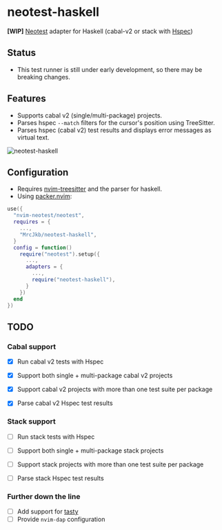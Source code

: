 # neotest-haskell

**[WIP]** [Neotest](https://github.com/nvim-neotest/neotest) adapter for Haskell (cabal-v2 or stack with [Hspec](https://hackage.haskell.org/package/hspec))

## Status

* This test runner is still under early development, so there may be breaking changes.

## Features

* Supports cabal v2 (single/multi-package) projects.
* Parses hspec `--match` filters for the cursor's position using TreeSitter.
* Parses hspec (cabal v2) test results and displays error messages as virtual text.

![neotest-haskell](https://user-images.githubusercontent.com/12857160/194965194-a65d18b6-b6f7-48c1-bdde-a6831bf1b362.png)

## Configuration

* Requires [nvim-treesitter](https://github.com/nvim-treesitter/nvim-treesitter) and the parser for haskell.
* Using [packer.nvim](https://github.com/wbthomason/packer.nvim):

```lua
use({
  "nvim-neotest/neotest",
  requires = {
    ...,
    "MrcJkb/neotest-haskell",
  }
  config = function()
    require("neotest").setup({
      ...,
      adapters = {
        ...,
        require("neotest-haskell"),
      }
    })
  end
})
```


## TODO

### Cabal support

- [x] Run cabal v2 tests with Hspec
- [x] Support both single + multi-package cabal v2 projects
- [x] Support cabal v2 projects with more than one test suite per package
- [x] Parse cabal v2 Hspec test results


### Stack support

- [ ] Run stack tests with Hspec
- [ ] Support both single + multi-package stack projects
- [ ] Support stack projects with more than one test suite per package
- [ ] Parse stack Hspec test results


### Further down the line

- [ ] Add support for [tasty](https://hackage.haskell.org/package/tasty)
- [ ] Provide `nvim-dap` configuration
